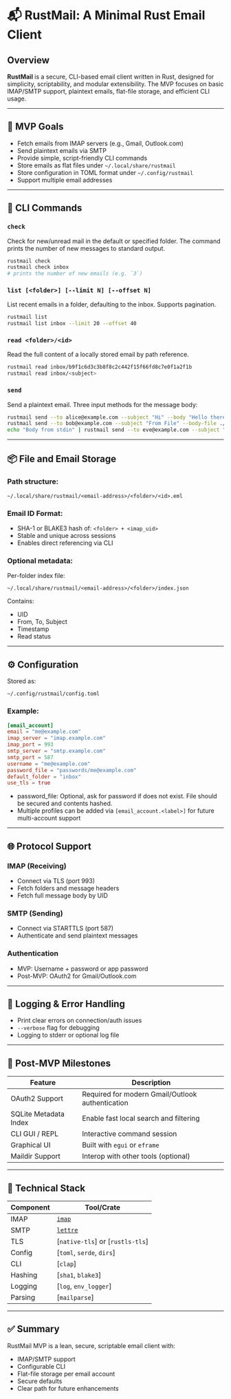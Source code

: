 # 📬 RustMail: A Minimal Rust Email Client

## Overview

**RustMail** is a secure, CLI-based email client written in Rust, designed for simplicity, scriptability, and modular extensibility. The MVP focuses on basic IMAP/SMTP support, plaintext emails, flat-file storage, and efficient CLI usage.

---

## 🎯 MVP Goals

- Fetch emails from IMAP servers (e.g., Gmail, Outlook.com)
- Send plaintext emails via SMTP
- Provide simple, script-friendly CLI commands
- Store emails as flat files under `~/.local/share/rustmail`
- Store configuration in TOML format under `~/.config/rustmail`
- Support multiple email addresses

---

## 🧰 CLI Commands

### `check`
Check for new/unread mail in the default or specified folder. The command prints
the number of new messages to standard output.

```bash
rustmail check
rustmail check inbox
# prints the number of new emails (e.g. `3`)
```

### `list [<folder>] [--limit N] [--offset N]`
List recent emails in a folder, defaulting to the inbox. Supports pagination.

```bash
rustmail list
rustmail list inbox --limit 20 --offset 40
```

### `read <folder>/<id>`
Read the full content of a locally stored email by path reference.

```bash
rustmail read inbox/b9f1c6d3c3b8f8c2c442f15f66fd8c7e0f1a2f1b
rustmail read inbox/<subject>
```

### `send`
Send a plaintext email. Three input methods for the message body:

```bash
rustmail send --to alice@example.com --subject "Hi" --body "Hello there!"
rustmail send --to bob@example.com --subject "From File" --body-file ./msg.txt
echo "Body from stdin" | rustmail send --to eve@example.com --subject "Stdin Test"
```

---

## 📦 File and Email Storage

### Path structure:

```
~/.local/share/rustmail/<email-address>/<folder>/<id>.eml
```

### Email ID Format:
- SHA-1 or BLAKE3 hash of: `<folder> + <imap_uid>`
- Stable and unique across sessions
- Enables direct referencing via CLI

### Optional metadata:
Per-folder index file:
```
~/.local/share/rustmail/<email-address>/<folder>/index.json
```
Contains:
- UID
- From, To, Subject
- Timestamp
- Read status

---

## ⚙️ Configuration

Stored as:
```
~/.config/rustmail/config.toml
```

### Example:

```toml
[email_account]
email = "me@example.com"
imap_server = "imap.example.com"
imap_port = 993
smtp_server = "smtp.example.com"
smtp_port = 587
username = "me@example.com"
password_file = "passwords/me@example.com"
default_folder = "inbox"
use_tls = true
```

- password_file: Optional, ask for password if does not exist. File should be secured and contents hashed.
- Multiple profiles can be added via `[email_account.<label>]` for future multi-account support

---

## 🌐 Protocol Support

### IMAP (Receiving)
- Connect via TLS (port 993)
- Fetch folders and message headers
- Fetch full message body by UID

### SMTP (Sending)
- Connect via STARTTLS (port 587)
- Authenticate and send plaintext messages

### Authentication
- MVP: Username + password or app password
- Post-MVP: OAuth2 for Gmail/Outlook.com

---

## 🧪 Logging & Error Handling

- Print clear errors on connection/auth issues
- `--verbose` flag for debugging
- Logging to stderr or optional log file

---

## 📍 Post-MVP Milestones

| Feature | Description |
|--------|-------------|
| OAuth2 Support | Required for modern Gmail/Outlook authentication |
| SQLite Metadata Index | Enable fast local search and filtering |
| CLI GUI / REPL | Interactive command session |
| Graphical UI | Built with `egui` or `eframe` |
| Maildir Support | Interop with other tools (optional) |

---

## 🧱 Technical Stack

| Component | Tool/Crate |
|----------|------------|
| IMAP     | [`imap`](https://crates.io/crates/imap) |
| SMTP     | [`lettre`](https://crates.io/crates/lettre) |
| TLS      | [`native-tls`] or [`rustls-tls`] |
| Config   | [`toml`, `serde`, `dirs`] |
| CLI      | [`clap`] |
| Hashing  | [`sha1`, `blake3`] |
| Logging  | [`log`, `env_logger`] |
| Parsing  | [`mailparse`] |

---

## ✅ Summary

RustMail MVP is a lean, secure, scriptable email client with:
- IMAP/SMTP support
- Configurable CLI
- Flat-file storage per email account
- Secure defaults
- Clear path for future enhancements
